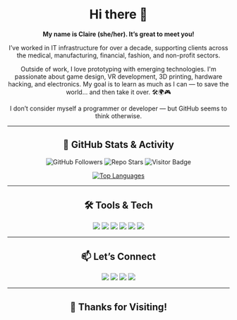 <h1 align="center">Hi there 👋</h1>

<p align="center"><strong>My name is Claire (she/her). It’s great to meet you!</strong></p>

<p align="center">
I’ve worked in IT infrastructure for over a decade, supporting clients across the medical, manufacturing, financial, fashion, and non-profit sectors.
</p>

<p align="center">
Outside of work, I love prototyping with emerging technologies. I'm passionate about game design, VR development, 3D printing, hardware hacking, and electronics. My goal is to learn as much as I can — to save the world... and then take it over. 🛠️🌍🎮
</p>

<p align="center">
I don’t consider myself a programmer or developer — but GitHub seems to think otherwise.
</p>

---

<h2 align="center">🚀 GitHub Stats & Activity</h2>

<p align="center">
  <img src="https://img.shields.io/github/followers/Makeea?label=Follow&style=social" alt="GitHub Followers" />
  <img src="https://img.shields.io/github/stars/Makeea/scripts?style=social" alt="Repo Stars" />
  <img src="https://visitor-badge.laobi.icu/badge?page_id=Makeea.Makeea" alt="Visitor Badge" />
</p>

<div align="center">
  <a href="https://github.com/anuraghazra/github-readme-stats">
    <img src="https://github-readme-stats.vercel.app/api/top-langs/?username=makeea&theme=tokyonight&layout=compact" alt="Top Languages">
  </a>
</div>

---

<h2 align="center">🛠️ Tools & Tech</h2>

<p align="center">
  <img src="https://img.shields.io/badge/Shell-Bash-informational?logo=gnu-bash&logoColor=white" />
  <img src="https://img.shields.io/badge/HTML5-orange?logo=html5&logoColor=white" />
  <img src="https://img.shields.io/badge/CSS3-blue?logo=css3&logoColor=white" />
  <img src="https://img.shields.io/badge/JavaScript-yellow?logo=javascript&logoColor=white" />
  <img src="https://img.shields.io/badge/React-20232A?logo=react&logoColor=61DAFB" />
  <img src="https://img.shields.io/badge/3D_Printing-orange?logo=octoprint&logoColor=white" />
</p>

---

<h2 align="center">📫 Let’s Connect</h2>

<p align="center">
  <a href="https://thangs.com/designer/Makeea"><img src="https://img.shields.io/badge/Thangs-Profile-blue?logo=thangs&logoColor=white" /></a>
  <a href="https://www.printables.com/@Makeea_30427"><img src="https://img.shields.io/badge/Printables-3D%20Models-orange?logo=prusa&logoColor=white" /></a>
  <a href="https://www.youtube.com/channel/UCqvmkz9L5ZWfvOvtjM-Kibg"><img src="https://img.shields.io/badge/YouTube-Channel-red?logo=youtube&logoColor=white" /></a>
  <a href="https://rosario.one"><img src="https://img.shields.io/badge/rosario.one-Website-lightgrey" /></a>
</p>

---

<h2 align="center">🙌 Thanks for Visiting!</h2>
